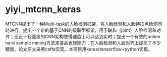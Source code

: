 # yiyi_mtcnn_keras
MTCNN提出了一种Multi-task的人脸检测框架，将人脸检测和人脸特征点检测同时进行。提出一个新的基于CNN的级联型框架，用于联和（joint）人脸检测和对齐；还设计轻量级的CNN架构使得速度上可以达到实时；提出一个有效的online hard sample mining方法来提高表现能力；在人脸检测和人脸对齐上提高了不少精度。论文原文采用caffe实现，本项目用keras/tensorflow+python实现。
